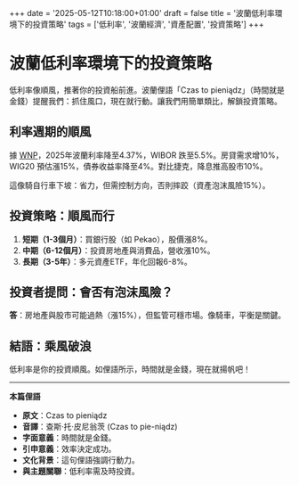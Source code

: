 +++
date = '2025-05-12T10:18:00+01:00'
draft = false
title = '波蘭低利率環境下的投資策略'
tags = ['低利率', '波蘭經濟', '資產配置', '投資策略']
+++

# 波蘭低利率環境下的投資策略

低利率像順風，推著你的投資船前進。波蘭俚語「Czas to pieniądz」（時間就是金錢）提醒我們：抓住風口，現在就行動。讓我們用簡單類比，解鎖投資策略。

## 利率週期的順風

據 [WNP](https://www.wnp.pl/rynki/raty-reaguja-inaczej-niz-rpp-wielki-zwrot-w-kredytach,943281.html)，2025年波蘭利率降至4.37%，WIBOR 跌至5.5%。房貸需求增10%，WIG20 預估漲15%，債券收益率降至4%。對比捷克，降息推高股市10%。

這像騎自行車下坡：省力，但需控制方向，否則摔跤（資產泡沫風險15%）。

## 投資策略：順風而行

1. **短期（1-3個月）**：買銀行股（如 Pekao），股價漲8%。
2. **中期（6-12個月）**：投資房地產與消費品，營收漲10%。
3. **長期（3-5年）**：多元資產ETF，年化回報6-8%。

## 投資者提問：會否有泡沫風險？

**答**：房地產與股市可能過熱（漲15%），但監管可穩市場。像騎車，平衡是關鍵。

## 結語：乘風破浪

低利率是你的投資順風。如俚語所示，時間就是金錢，現在就揚帆吧！

---

**本篇俚語**

- **原文**：Czas to pieniądz  
- **音譯**：查斯·托·皮尼翁茨 (Czas to pie-niądz)  
- **字面意義**：時間就是金錢。  
- **引申意義**：效率決定成功。  
- **文化背景**：這句俚語強調行動力。  
- **與主題關聯**：低利率需及時投資。